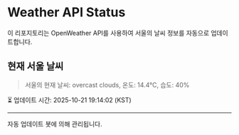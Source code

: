 
# Weather API Status

이 리포지토리는 OpenWeather API를 사용하여 서울의 날씨 정보를 자동으로 업데이트합니다.

## 현재 서울 날씨
> 서울의 현재 날씨: overcast clouds, 온도: 14.4°C, 습도: 40%

⏳ 업데이트 시간: 2025-10-21 19:14:02 (KST)

---
자동 업데이트 봇에 의해 관리됩니다.
